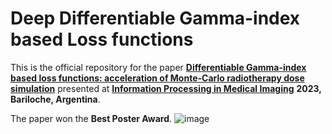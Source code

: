 # Deep Differentiable Gamma-index based Loss functions

This is the official repository for the paper [**Differentiable Gamma-index based loss functions: acceleration of Monte-Carlo radiotherapy dose simulation**](https://link.springer.com/chapter/10.1007/978-3-031-34048-2_37) presented at [**Information Processing in Medical Imaging**](https://www.ipmi2023.org/en/) **2023, Bariloche, Argentina**.

The paper won the **Best Poster Award**.
![image](https://github.com/soniamartinot/Deep-GPR/assets/46054075/c73a66fe-ce45-41cf-b0e4-1d16cf592368)



